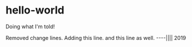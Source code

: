 # hello-world
Doing what I'm told!

Removed change lines.
Adding this line.
and this line as well.
               ----||||
               2019




